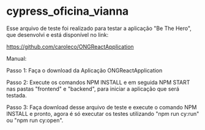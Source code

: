 # cypress_oficina_vianna

Esse arquivo de teste foi realizado para testar a aplicação "Be The Hero", que desenvolvi e está disponível
no link: 

https://github.com/caroleco/ONGReactApplication

Manual:

Passo 1:
Faça o download da Aplicação ONGReactApplication

Passo 2:
Execute os comandos NPM INSTALL e em seguida NPM START nas pastas "frontend" e "backend", para
iniciar a aplicação que será testada.

Passo 3:
Faça download desse arquivo de teste e execute o comando NPM INSTALL e pronto, agora é só
executar os testes utilizando "npm run cy:run" ou "npm run cy:open".
